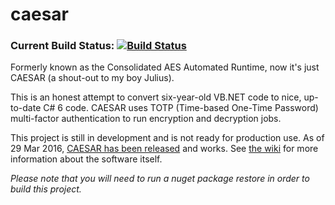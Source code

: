 # caesar
### Current Build Status: [![Build Status](https://travis-ci.org/therealartifex/caesar.svg?branch=master)](https://travis-ci.org/therealartifex/caesar)

Formerly known as the Consolidated AES Automated Runtime, now it's just CAESAR (a shout-out to my boy Julius).

This is an honest attempt to convert six-year-old VB.NET code to nice, up-to-date C# 6 code. CAESAR uses TOTP (Time-based One-Time Password) multi-factor authentication to run encryption and decryption jobs.

This project is still in development and is not ready for production use. As of 29 Mar 2016, [CAESAR has been released](https://github.com/therealartifex/caesar/releases) and works. See [the wiki](https://github.com/therealartifex/caesar/wiki) for more information about the software itself.

_Please note that you will need to run a nuget package restore in order to build this project._
